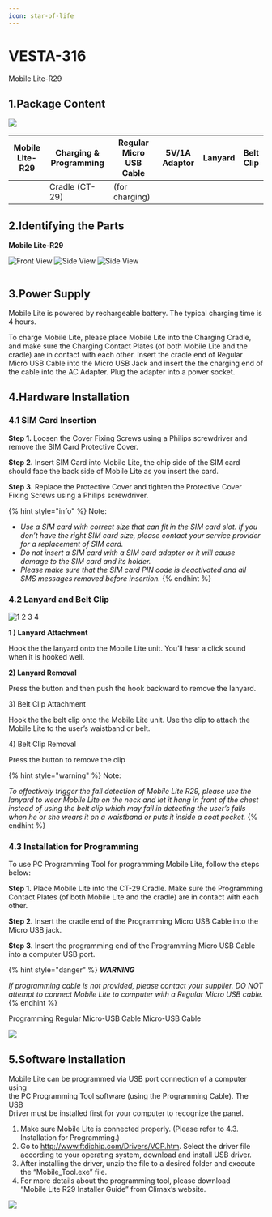 ```yaml
---
icon: star-of-life
---
```


# VESTA-316

Mobile Lite-R29

## **1.Package Content**

![](<.gitbook/assets/1 (84).png>)

| Mobile Lite-R29 | Charging & Programming | Regular Micro USB Cable | 5V/1A Adaptor | Lanyard | Belt Clip |
| --------------- | ---------------------- | ----------------------- | ------------- | ------- | --------- |
|                 | Cradle (CT-29)         | (for charging)          |               |         |           |

## **2.Identifying the Parts**

**Mobile Lite-R29**



![Front View ](<.gitbook/assets/4 (95).png>) ![ Side View](<.gitbook/assets/5 (96).png>) ![ Side View](<.gitbook/assets/6 (74).png>)

<figure><img src=".gitbook/assets/10 (2) (1) (1).png" alt=""><figcaption></figcaption></figure>

## **3.Power Supply**

Mobile Lite is powered by rechargeable battery. The typical charging time is 4 hours.

To charge Mobile Lite, please place Mobile Lite into the Charging Cradle, and make sure the Charging Contact Plates (of both Mobile Lite and the cradle) are in contact with each other. Insert the cradle end of Regular Micro USB Cable into the Micro USB Jack and insert the the charging end of the cable into the AC Adapter. Plug the adapter into a power socket.

## **4.Hardware Installation**

### **4.1 SIM Card Insertion**

**Step 1.** Loosen the Cover Fixing Screws using a Philips screwdriver and remove the SIM Card Protective Cover.

**Step 2.** Insert SIM Card into Mobile Lite, the chip side of the SIM card should face the back side of Mobile Lite as you insert the card.

**Step 3.** Replace the Protective Cover and tighten the Protective Cover Fixing Screws using a Philips screwdriver.

{% hint style="info" %}
Note:

* _Use a SIM card with correct size that can fit in the SIM card slot. If you don’t have the right SIM card size, please contact your service provider for a replacement of SIM card._
* _Do not insert a SIM card with a SIM card adapter or it will cause damage to the SIM card and its holder._
* _Please make sure that the SIM card PIN code is deactivated and all SMS messages removed before insertion._
{% endhint %}

### **4.2 Lanyard and Belt Clip**

![1                                                         2                                                                        3                                                   4](<.gitbook/assets/12 (54).png>)

&#x20;**1 ) Lanyard Attachment**

Hook the the lanyard onto the Mobile Lite unit. You’ll hear a click sound when it is hooked well.

**2) Lanyard Removal**

Press the button and then push the hook backward to remove the lanyard.

3\) Belt Clip Attachment

Hook the the belt clip onto the&#x20;Mobile Lite unit. Use the clip to&#x20;attach the Mobile Lite to the&#x20;user’s waistband or belt.

4\) Belt Clip Removal

Press the button to remove the clip

{% hint style="warning" %}
Note:

_To effectively trigger the fall detection of Mobile Lite R29, please use the lanyard to wear Mobile Lite on the neck and let it hang in front of the chest instead of using the belt clip which may fail in detecting the user’s falls when he or she wears it on a waistband or puts it inside a coat pocket._
{% endhint %}

### **4.3 Installation for Programming**

To use PC Programming Tool for programming Mobile Lite, follow the steps below:

**Step 1.** Place Mobile Lite into the CT-29 Cradle. Make sure the Programming Contact Plates (of both Mobile Lite and the cradle) are in contact with each other.

**Step 2.** Insert the cradle end of the Programming Micro USB Cable into the Micro USB jack.

**Step 3.** Insert the programming end of the Programming Micro USB Cable into a computer USB port.

{% hint style="danger" %}
_**WARNING**_&#x20;

_If programming cable is not provided, please contact your supplier. DO NOT attempt to connect Mobile Lite to computer with a Regular Micro USB cable._
{% endhint %}

Programming Regular Micro-USB Cable Micro-USB Cable

![](<.gitbook/assets/15 (43).png>)

## **5.Software Installation**

Mobile Lite can be programmed via USB port connection of a computer using\
the PC Programming Tool software (using the Programming Cable). The USB\
Driver must be installed first for your computer to recognize the panel.

1. Make sure Mobile Lite is connected properly. (Please refer to 4.3.   \
   Installation for Programming.)
2. Go to http://www.ftdichip.com/Drivers/VCP.htm. Select the driver file   \
   according to your operating system, download and install USB driver.
3. After installing the driver, unzip the file to a desired folder and execute   \
   the “Mobile\_Tool.exe” file.
4. For more details about the programming tool, please download   \
   “Mobile Lite R29 Installer Guide” from Climax’s website.

![](<.gitbook/assets/16 (45).png>)

